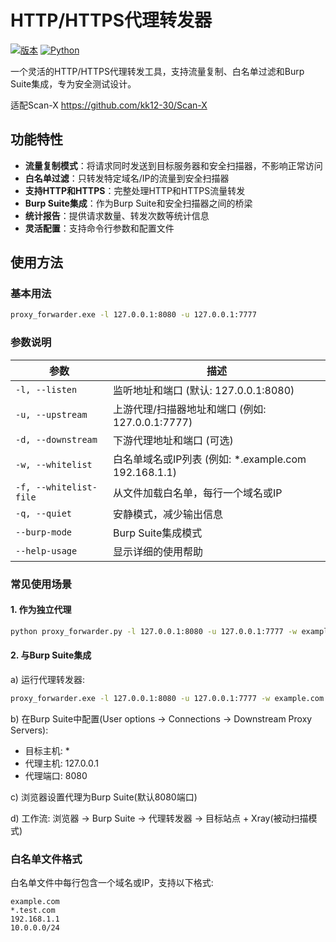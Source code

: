 # HTTP/HTTPS代理转发器

[![版本](https://img.shields.io/badge/版本-2.0.0-blue.svg)](https://github.com/kk12-30/proxy_forwarder)
[![Python](https://img.shields.io/badge/Python-3.6+-green.svg)](https://www.python.org/)

一个灵活的HTTP/HTTPS代理转发工具，支持流量复制、白名单过滤和Burp Suite集成，专为安全测试设计。

适配Scan-X https://github.com/kk12-30/Scan-X

## 功能特性

- **流量复制模式**：将请求同时发送到目标服务器和安全扫描器，不影响正常访问
- **白名单过滤**：只转发特定域名/IP的流量到安全扫描器
- **支持HTTP和HTTPS**：完整处理HTTP和HTTPS流量转发
- **Burp Suite集成**：作为Burp Suite和安全扫描器之间的桥梁
- **统计报告**：提供请求数量、转发次数等统计信息
- **灵活配置**：支持命令行参数和配置文件



## 使用方法

### 基本用法

```bash
proxy_forwarder.exe -l 127.0.0.1:8080 -u 127.0.0.1:7777
```

### 参数说明

| 参数                   | 描述                                                 |
| ---------------------- | ---------------------------------------------------- |
| `-l, --listen`         | 监听地址和端口 (默认: 127.0.0.1:8080)                |
| `-u, --upstream`       | 上游代理/扫描器地址和端口 (例如: 127.0.0.1:7777)     |
| `-d, --downstream`     | 下游代理地址和端口 (可选)                            |
| `-w, --whitelist`      | 白名单域名或IP列表 (例如: *.example.com 192.168.1.1) |
| `-f, --whitelist-file` | 从文件加载白名单，每行一个域名或IP                   |
| `-q, --quiet`          | 安静模式，减少输出信息                               |
| `--burp-mode`          | Burp Suite集成模式                                   |
| `--help-usage`         | 显示详细的使用帮助                                   |

### 常见使用场景

#### 1. 作为独立代理

```bash
python proxy_forwarder.py -l 127.0.0.1:8080 -u 127.0.0.1:7777 -w example.com
```

#### 2. 与Burp Suite集成

a) 运行代理转发器:

```bash
proxy_forwarder.exe -l 127.0.0.1:8080 -u 127.0.0.1:7777 -w example.com --burp-mode
```

b) 在Burp Suite中配置(User options -> Connections -> Downstream Proxy Servers):

- 目标主机: *
- 代理主机: 127.0.0.1
- 代理端口: 8080

c) 浏览器设置代理为Burp Suite(默认8080端口)

d) 工作流: 浏览器 -> Burp Suite -> 代理转发器 -> 目标站点 + Xray(被动扫描模式)

### 白名单文件格式

白名单文件中每行包含一个域名或IP，支持以下格式:

```
example.com
*.test.com
192.168.1.1
10.0.0.0/24
```




